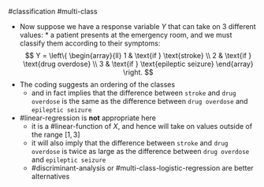 #classification #multi-class 

- Now suppose we have a response variable $Y$ that can take on $3$ different values: \* a patient presents at the emergency room, and we must classify them according to their symptoms:  $$
  Y = \left\{ \begin{array}{ll}
  1 & \text{if } \text{stroke} \\
  2 & \text{if } \text{drug overdose} \\
  3 & \text{if } \text{epileptic seizure}
  \end{array} \right.
  $$
- The coding suggests an ordering of the classes
  - and in fact implies that the difference between `stroke` and `drug overdose` is the same as the difference between `drug overdose` and `epileptic seizure`
- #linear-regression is **not** appropriate here
  - it is a #linear-function  of $X$, and hence will take on values outside of the range $[1,3]$
  - it will also imply that the difference between `stroke` and `drug overdose` is twice as large as the difference between `drug overdose` and `epileptic seizure`
  - #discriminant-analysis or #multi-class-logistic-regression are better alternatives